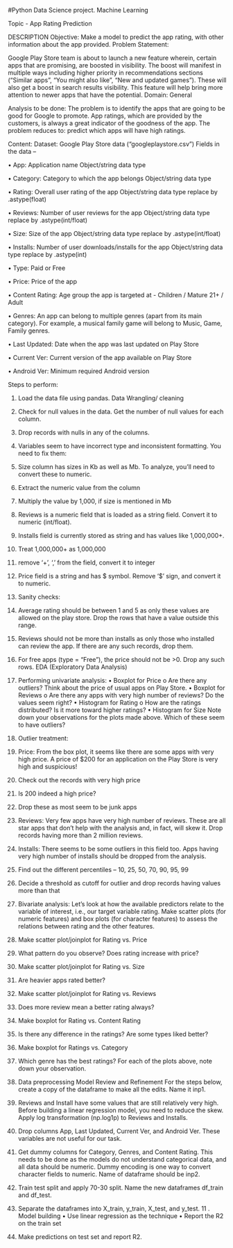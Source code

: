 #Python Data Science project. Machine Learning

Topic - App Rating Prediction

DESCRIPTION Objective: Make a model to predict the app rating, with other information about the app provided. Problem Statement:

Google Play Store team is about to launch a new feature wherein, certain apps that are promising, are boosted in visibility. The boost will manifest in multiple ways including higher priority in recommendations sections (“Similar apps”, “You might also like”, “New and updated games”). These will also get a boost in search results visibility. This feature will help bring more attention to newer apps that have the potential. Domain: General

Analysis to be done: The problem is to identify the apps that are going to be good for Google to promote. App ratings, which are provided by the customers, is always a great indicator of the goodness of the app. The problem reduces to: predict which apps will have high ratings.

Content: Dataset: Google Play Store data (“googleplaystore.csv”) Fields in the data –

• App: Application name Object/string data type

• Category: Category to which the app belongs Object/string data type

• Rating: Overall user rating of the app Object/string data type replace by .astype(float)

• Reviews: Number of user reviews for the app Object/string data type replace by .astype(int/float)

• Size: Size of the app Object/string data type replace by .astype(int/float)

• Installs: Number of user downloads/installs for the app Object/string data type replace by .astype(int)

• Type: Paid or Free

• Price: Price of the app

• Content Rating: Age group the app is targeted at - Children / Mature 21+ / Adult

• Genres: An app can belong to multiple genres (apart from its main category). For example, a musical family game will belong to Music, Game, Family genres.

• Last Updated: Date when the app was last updated on Play Store

• Current Ver: Current version of the app available on Play Store

• Android Ver: Minimum required Android version

Steps to perform:

1. Load the data file using pandas. Data Wrangling/ cleaning

2. Check for null values in the data. Get the number of null values for each column.

3. Drop records with nulls in any of the columns.

4. Variables seem to have incorrect type and inconsistent formatting. You need to fix them:

5. Size column has sizes in Kb as well as Mb. To analyze, you’ll need to convert these to numeric.

6. Extract the numeric value from the column

7. Multiply the value by 1,000, if size is mentioned in Mb

8. Reviews is a numeric field that is loaded as a string field. Convert it to numeric (int/float).

9. Installs field is currently stored as string and has values like 1,000,000+.

10. Treat 1,000,000+ as 1,000,000

11. remove ‘+’, ‘,’ from the field, convert it to integer

12. Price field is a string and has $ symbol. Remove ‘$’ sign, and convert it to numeric.

13. Sanity checks:

14. Average rating should be between 1 and 5 as only these values are allowed on the play store. Drop the rows that have a value outside this range.

15. Reviews should not be more than installs as only those who installed can review the app. If there are any such records, drop them.

16. For free apps (type = “Free”), the price should not be >0. Drop any such rows. EDA (Exploratory Data Analysis)

17. Performing univariate analysis: • Boxplot for Price o Are there any outliers? Think about the price of usual apps on Play Store. • Boxplot for Reviews o Are there any apps with very high number of reviews? Do the values seem right? • Histogram for Rating o How are the ratings distributed? Is it more toward higher ratings? • Histogram for Size Note down your observations for the plots made above. Which of these seem to have outliers?

18. Outlier treatment:

19. Price: From the box plot, it seems like there are some apps with very high price. A price of $200 for an application on the Play Store is very high and suspicious!

20. Check out the records with very high price

21. Is 200 indeed a high price?

22. Drop these as most seem to be junk apps

23. Reviews: Very few apps have very high number of reviews. These are all star apps that don’t help with the analysis and, in fact, will skew it. Drop records having more than 2 million reviews.

24. Installs: There seems to be some outliers in this field too. Apps having very high number of installs should be dropped from the analysis.

25. Find out the different percentiles – 10, 25, 50, 70, 90, 95, 99

26. Decide a threshold as cutoff for outlier and drop records having values more than that

27. Bivariate analysis: Let’s look at how the available predictors relate to the variable of interest, i.e., our target variable rating. Make scatter plots (for numeric features) and box plots (for character features) to assess the relations between rating and the other features.

28. Make scatter plot/joinplot for Rating vs. Price

29. What pattern do you observe? Does rating increase with price?

30. Make scatter plot/joinplot for Rating vs. Size

31. Are heavier apps rated better?

32. Make scatter plot/joinplot for Rating vs. Reviews

33. Does more review mean a better rating always?

34. Make boxplot for Rating vs. Content Rating

35. Is there any difference in the ratings? Are some types liked better?

36. Make boxplot for Ratings vs. Category

37. Which genre has the best ratings? For each of the plots above, note down your observation.

38. Data preprocessing Model Review and Refinement For the steps below, create a copy of the dataframe to make all the edits. Name it inp1.

39. Reviews and Install have some values that are still relatively very high. Before building a linear regression model, you need to reduce the skew. Apply log transformation (np.log1p) to Reviews and Installs.

40. Drop columns App, Last Updated, Current Ver, and Android Ver. These variables are not useful for our task.

41. Get dummy columns for Category, Genres, and Content Rating. This needs to be done as the models do not understand categorical data, and all data should be numeric. Dummy encoding is one way to convert character fields to numeric. Name of dataframe should be inp2.

42. Train test split and apply 70-30 split. Name the new dataframes df_train and df_test.

43. Separate the dataframes into X_train, y_train, X_test, and y_test. 11 . Model building • Use linear regression as the technique • Report the R2 on the train set

44. Make predictions on test set and report R2.
